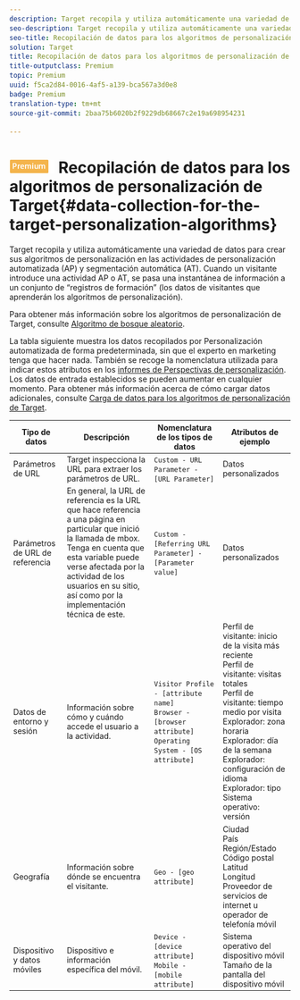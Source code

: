 ```yaml
---
description: Target recopila y utiliza automáticamente una variedad de datos para crear sus algoritmos de personalización en las actividades de personalización automatizada (AP) y segmentación automática (AT). Cuando un visitante introduce una actividad AP o AT, se pasa una instantánea de información a un conjunto de “registros de formación” (los datos de visitantes que aprenderán los algoritmos de personalización).
seo-description: Target recopila y utiliza automáticamente una variedad de datos para crear sus algoritmos de personalización en las actividades de personalización automatizada (AP) y segmentación automática (AT). Cuando un visitante introduce una actividad AP o AT, se pasa una instantánea de información a un conjunto de “registros de formación” (los datos de visitantes que aprenderán los algoritmos de personalización).
seo-title: Recopilación de datos para los algoritmos de personalización de Target
solution: Target
title: Recopilación de datos para los algoritmos de personalización de Target
title-outputclass: Premium
topic: Premium
uuid: f5ca2d84-0016-4af5-a139-bca567a3d0e8
badge: Premium
translation-type: tm+mt
source-git-commit: 2baa75b6020b2f9229db68667c2e19a698954231

---
```



# ![PREMIUM](/help/assets/premium.png) Recopilación de datos para los algoritmos de personalización de Target{#data-collection-for-the-target-personalization-algorithms}

Target recopila y utiliza automáticamente una variedad de datos para crear sus algoritmos de personalización en las actividades de personalización automatizada (AP) y segmentación automática (AT). Cuando un visitante introduce una actividad AP o AT, se pasa una instantánea de información a un conjunto de “registros de formación” (los datos de visitantes que aprenderán los algoritmos de personalización).

Para obtener más información sobre los algoritmos de personalización de Target, consulte   [Algoritmo de bosque aleatorio](../../c-activities/t-automated-personalization/algo-random-forest.md#concept_48F3CDAA16A848D2A84CDCD19DAAE3AA).

La tabla siguiente muestra los datos recopilados por Personalización automatizada de forma predeterminada, sin que el experto en marketing tenga que hacer nada. También se recoge la nomenclatura utilizada para indicar estos atributos en los [informes de Perspectivas de personalización](../../c-reports/c-personalization-insights-reports/personalization-insights-reports.md#concept_A897070E1EDC403EB84CFB7A6ECAD767). Los datos de entrada establecidos se pueden aumentar en cualquier momento. Para obtener más información acerca de cómo cargar datos adicionales, consulte   [Carga de datos para los algoritmos de personalización de Target](../../c-activities/t-automated-personalization/uploading-data-for-the-target-personalization-algorithms.md#concept_85EA505B37E54514A1C8AB91553FEED6).

| Tipo de datos | Descripción | Nomenclatura de los tipos de datos | Atributos de ejemplo |
|--- |--- |--- |--- |
| Parámetros de URL | Target inspecciona la URL para extraer los parámetros de URL. | `Custom - URL Parameter - [URL Parameter]` | Datos personalizados |
| Parámetros de URL de referencia | En general, la URL de referencia es la URL que hace referencia a una página en particular que inició la llamada de mbox.<br>Tenga en cuenta que esta variable puede verse afectada por la actividad de los usuarios en su sitio, así como por la implementación técnica de este. | `Custom - [Referring URL Parameter] - [Parameter value]` | Datos personalizados |
| Datos de entorno y sesión | Información sobre cómo y cuándo accede el usuario a la actividad. | `Visitor Profile - [attribute name]`<br>`Browser - [browser attribute]`<br>`Operating System - [OS attribute]` | Perfil de visitante: inicio de la visita más reciente<br>Perfil de visitante: visitas totales<br>Perfil de visitante: tiempo medio por visita<br>Explorador: zona horaria<br>Explorador: día de la semana<br>Explorador: configuración de idioma<br>Explorador: tipo<br>Sistema operativo: versión |
| Geografía | Información sobre dónde se encuentra el visitante. | `Geo - [geo attribute]` | Ciudad<br>País<br>Región/Estado<br>Código postal<br>Latitud<br>Longitud<br>Proveedor de servicios de internet u operador de telefonía móvil |
| Dispositivo y datos móviles | Dispositivo e información específica del móvil. | `Device - [device attribute]`<br>`Mobile - [mobile attribute]` | Sistema operativo del dispositivo móvil<br>Tamaño de la pantalla del dispositivo móvil |

